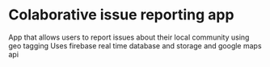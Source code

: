 # Colaborative issue reporting app
App that allows users to report issues about their local community using geo tagging
Uses firebase real time database and storage and google maps api
